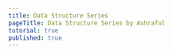```yaml
---
title: Data Structure Series
pageTitle: Data Structure Series by Ashraful
tutorial: true
published: true
---
```


<TutorialSeriesList 
  tutorial-key="dataStructureSeries"
  title="Data Structure Series"
  :pages="$site.pages" 
  :page-size="$site.themeConfig.pageSize" 
  :start-page="$site.themeConfig.startPage" 
/>
